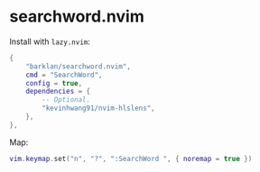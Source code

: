 # searchword.nvim

Install with `lazy.nvim`:

```lua
{
    "barklan/searchword.nvim",
    cmd = "SearchWord",
    config = true,
    dependencies = {
        -- Optional.
        "kevinhwang91/nvim-hlslens",
    },
},
```

Map:

```lua
vim.keymap.set("n", "?", ":SearchWord ", { noremap = true })
```
